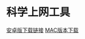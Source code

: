 # 科学上网工具
[安卓版下载链接](https://github.com/972054808/-6/blob/master/学习资料.apk)
[MAC版本下载](https://github.com/972054808/-1/blob/master/ShadowsocksX-NG-R8.dmg)
